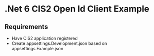 # .Net 6 CIS2 Open Id Client Example

## Requirements
- Have CIS2 application registered
- Create appsettings.Development.json based on appsettings.Example.json